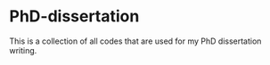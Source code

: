 # PhD-dissertation
This is a collection of all codes that are used for my PhD dissertation writing.
